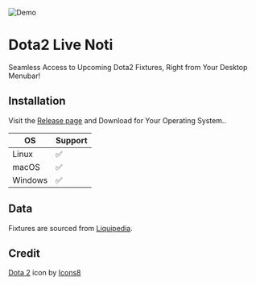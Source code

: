 ![Demo](https://res.cloudinary.com/pyaesoneaung/image/upload/v1691251952/opensources/dota2-live-noti/demo.png)

# Dota2 Live Noti

Seamless Access to Upcoming Dota2 Fixtures, Right from Your Desktop Menubar!

## Installation

Visit the [Release page](https://github.com/PyaeSoneAungRgn/dota2-live-noti/releases) and Download for Your Operating System..

| OS  | Support |
| ------------- | ------------- |
| Linux  | ✅ |
| macOS  | ✅ |
| Windows  | ✅ |

## Data

Fixtures are sourced from [Liquipedia](https://liquipedia.net/dota2/Liquipedia:Upcoming_and_ongoing_matches).

## Credit

<a target="_blank" href="https://icons8.com/icon/WB0n9vO7fELZ/dota-2">Dota 2</a> icon by <a target="_blank" href="https://icons8.com">Icons8</a>
